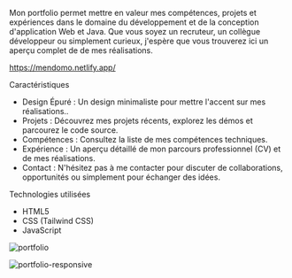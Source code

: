 Mon portfolio permet mettre en valeur mes compétences, projets et expériences dans le domaine du développement et de la conception d'application Web et Java. Que vous soyez un recruteur, un collègue développeur ou simplement curieux, j'espère que vous trouverez ici un aperçu complet de  de mes réalisations.

https://mendomo.netlify.app/

Caractéristiques
- Design Épuré : Un design minimaliste pour mettre l'accent sur mes réalisations..
- Projets : Découvrez mes projets récents, explorez les démos et parcourez le code source.
- Compétences : Consultez la liste de mes compétences techniques.
- Expérience : Un aperçu détaillé de mon parcours professionnel (CV) et de mes réalisations.
- Contact : N'hésitez pas à me contacter pour discuter de collaborations, opportunités ou simplement pour échanger des idées.

Technologies utilisées
- HTML5
- CSS (Tailwind CSS)
- JavaScript

![portfolio](https://github.com/dylanmdo/Portfolio/assets/83838424/9d204234-a162-498e-b3e2-93279a2ed1f2)

![portfolio-responsive](https://github.com/dylanmdo/Portfolio/assets/83838424/9a2dbc36-d1dc-4e40-8679-f7b506b1b74f)
